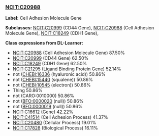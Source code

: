 
### [NCIT:C20988](http://purl.obolibrary.org/obo/NCIT_C20988)
**Label:** Cell Adhesion Molecule Gene

**Subclasses:** [NCIT:C20999](http://purl.obolibrary.org/obo/NCIT_C20999) (CD44 Gene), [NCIT:C20988](http://purl.obolibrary.org/obo/NCIT_C20988) (Cell Adhesion Molecule Gene), [NCIT:C18249](http://purl.obolibrary.org/obo/NCIT_C18249) (CDH1 Gene), 

**Class expressions from DL-Learner:**

- [NCIT:C20988](http://purl.obolibrary.org/obo/NCIT_C20988) (Cell Adhesion Molecule Gene) 87.50%
- [NCIT:C20999](http://purl.obolibrary.org/obo/NCIT_C20999) (CD44 Gene) 62.50%
- [NCIT:C18249](http://purl.obolibrary.org/obo/NCIT_C18249) (CDH1 Gene) 62.50%
- [NCIT:C21295](http://purl.obolibrary.org/obo/NCIT_C21295) (Ligand Binding Protein Gene) 52.14%
- not ([CHEBI:16336](http://purl.obolibrary.org/obo/CHEBI_16336) (hyaluronic acid)) 50.86%
- not ([CHEBI:15440](http://purl.obolibrary.org/obo/CHEBI_15440) (squalene)) 50.86%
- not ([CHEBI:10545](http://purl.obolibrary.org/obo/CHEBI_10545) (electron)) 50.86%
- Thing 50.86%
- not (CARO:0010000) 50.86%
- not ([BFO:0000020](http://purl.obolibrary.org/obo/BFO_0000020) (null)) 50.86%
- not ([BFO:0000019](http://purl.obolibrary.org/obo/BFO_0000019) (null)) 50.86%
- [NCIT:C16612](http://purl.obolibrary.org/obo/NCIT_C16612) (Gene) 42.22%
- [NCIT:C41514](http://purl.obolibrary.org/obo/NCIT_C41514) (Cell Adhesion Process) 41.37%
- [NCIT:C20480](http://purl.obolibrary.org/obo/NCIT_C20480) (Cellular Process) 19.01%
- [NCIT:C17828](http://purl.obolibrary.org/obo/NCIT_C17828) (Biological Process) 16.11%


